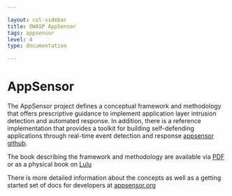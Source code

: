 ```yaml
---

layout: col-sidebar
title: OWASP AppSensor
tags: appsensor
level: 4
type: documentation

---
```


# AppSensor
The AppSensor project defines a conceptual framework and methodology that offers prescriptive guidance to implement application layer intrusion detection and automated response. In addition, there is a reference implementation that provides a toolkit for building self-defending applications through real-time event detection and response [appsensor github](https://github.com/jtmelton/appsensor). 

The book describing the framework and methodology are available via [PDF](https://owasp.org/www-pdf-archive/Owasp-appsensor-guide-v2.pdf) or as a physical book on [Lulu](https://www.lulu.com/en/us/shop/owasp-foundation/appsensor-guide/paperback/product-1v92q7d8.html?page=1&pageSize=4)

There is more detailed information about the concepts as well as a getting started set of docs for developers at [appsensor.org](http://www.appsensor.org/)
